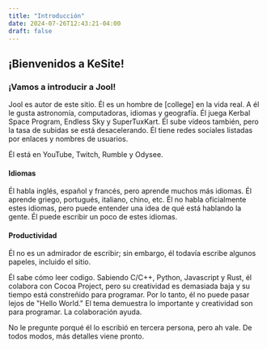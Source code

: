 ```yaml
---
title: "Introducción"
date: 2024-07-26T12:43:21-04:00
draft: false
---
```


## ¡Bienvenidos a KeSite!
### ¡Vamos a introducir a Jool!

Jool es autor de este sitio. Él es un hombre de [college] en la vida real. A él le gusta astronomía, computadoras, idiomas y geografía. Él juega Kerbal Space Program, Endless Sky y SuperTuxKart. Él sube vídeos también, pero la tasa de subidas se está desacelerando. Él tiene redes sociales listadas por enlaces y nombres de usuarios.

Él está en YouTube, Twitch, Rumble y Odysee.

#### Idiomas
Él habla inglés, español y francés, pero aprende muchos más idiomas. Él aprende griego, portugués, italiano, chino, etc. Él no habla oficialmente estes idiomas, pero puede entender una idea de qué está hablando la gente. Él puede escribir un poco de estes idiomas.

#### Productividad
Él no es un admirador de escribir; sin embargo, él todavía escribe algunos papeles, incluido el sitio.

Él sabe cómo leer codigo. Sabiendo C/C++, Python, Javascript y Rust, él colabora con Cocoa Project, pero su creatividad es demasiada baja y su tiempo está constreñido para programar. Por lo tanto, él no puede pasar lejos de "Hello World." El tema demuestra lo importante y creatividad son para programar. La colaboración ayuda.

No le pregunte porqué él lo escribió en tercera persona, pero ah vale. De todos modos, más detalles viene pronto.
